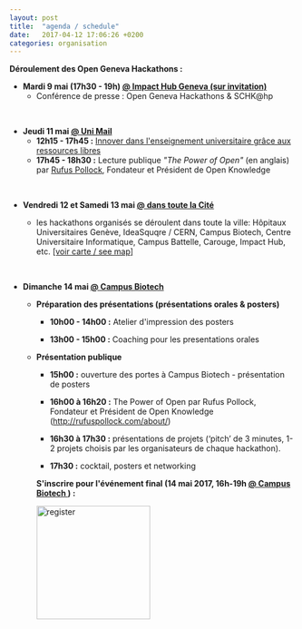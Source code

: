 ```yaml
---
layout: post
title:  "agenda / schedule"
date:   2017-04-12 17:06:26 +0200
categories: organisation
---
```



**Déroulement des Open Geneva Hackathons :**

*  **Mardi 9 mai (17h30 - 19h) <a href="https://geneva.impacthub.net/" target="_blank">@ Impact Hub Geneva (sur invitation)</a>**
    * Conférence de presse  : Open Geneva Hackathons & SCHK@hp

<br>

* **Jeudi 11 mai <a href="https://www.unige.ch/presse/plans/uni-mail-uni-pignon/" target="_blank">@ Uni Mail </a>**
    * **12h15 - 17h45 :** <a href="http://www.unige.ch/rdvens" target="_blank" >Innover dans l'enseignement universitaire grâce aux ressources libres</a>
    * **17h45 - 18h30 :** Lecture publique *"The Power of Open"* (en anglais)<br> par <a href="http://rufuspollock.com/about/" target="_blank">Rufus Pollock</a>, Fondateur et Président de Open Knowledge


<br>

*  **Vendredi 12 et Samedi 13 mai <a href="{{ site.baseurl }}{% post_url 2017-04-12-hackathonmap %}">@ dans toute la Cité</a>**

    * les hackathons organisés se déroulent dans toute la ville: Hôpitaux Universitaires Genève, IdeaSquqre / CERN, Campus Biotech, Centre Universitaire Informatique, Campus Battelle, Carouge, Impact Hub, etc. <a href="{{ site.baseurl }}{% post_url 2017-04-12-hackathonmap %}">[voir carte / see map]</a>

<br>


* **Dimanche 14 mai <a href="https://www.unige.ch/presse/plans/cmu-2/" target="_blank">@ Campus Biotech </a>**

    *  **Préparation des présentations (présentations orales & posters)**  

        * **10h00 - 14h00 :** Atelier d'impression des posters

        * **13h00 - 15h00 :** Coaching pour les presentations orales


    *  **Présentation publique**

        * **15h00 :** ouverture des portes à Campus Biotech - présentation de posters

        * **16h00 à 16h20 :** The Power of Open par Rufus Pollock, Fondateur et Président de Open Knowledge (<a href="http://rufuspollock.com/about/">http://rufuspollock.com/about/</a>)

        * **16h30 à 17h30 :** présentations de projets (‘pitch’ de 3 minutes, 1-2 projets choisis par les organisateurs de chaque hackathon).

        * **17h30 :** cocktail, posters et networking

        **S'inscrire pour l'événement final (14 mai 2017, 16h-19h <a href="https://www.unige.ch/presse/plans/cmu-2/" target="_blank">@ Campus Biotech </a>) :**


        <a href="https://www.eventbrite.com/e/open-geneva-hackathons-tickets-33669345920" class="button style1" target="_blank"><img src="{{ site.baseurl }}/images/register_eventbrite_eng.png" alt="register" style="width:200px; align:center"/></a>
